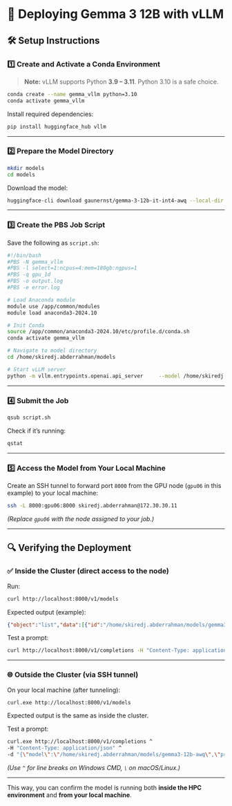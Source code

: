 # 🚀 Deploying Gemma 3 12B with vLLM

## 🛠️ Setup Instructions

### 1️⃣ Create and Activate a Conda Environment
> **Note:** vLLM supports Python **3.9 – 3.11**. Python 3.10 is a safe choice.
```bash
conda create --name gemma_vllm python=3.10
conda activate gemma_vllm
```
Install required dependencies:
```bash
pip install huggingface_hub vllm
```

---

### 2️⃣ Prepare the Model Directory
```bash
mkdir models
cd models
```
Download the model:
```bash
huggingface-cli download gaunernst/gemma-3-12b-it-int4-awq --local-dir ./gemma3-12b-awq
```

---

### 3️⃣ Create the PBS Job Script
Save the following as `script.sh`:

```bash
#!/bin/bash
#PBS -N gemma_vllm
#PBS -l select=1:ncpus=4:mem=180gb:ngpus=1
#PBS -q gpu_1d
#PBS -o output.log
#PBS -e error.log

# Load Anaconda module
module use /app/common/modules
module load anaconda3-2024.10

# Init Conda
source /app/common/anaconda3-2024.10/etc/profile.d/conda.sh
conda activate gemma_vllm

# Navigate to model directory
cd /home/skiredj.abderrahman/models

# Start vLLM server
python -m vllm.entrypoints.openai.api_server     --model /home/skiredj.abderrahman/models/gemma3-12b-awq     --tensor-parallel-size 1     --port 8000
```

---

### 4️⃣ Submit the Job
```bash
qsub script.sh
```

Check if it’s running:
```bash
qstat
```

---

### 5️⃣ Access the Model from Your Local Machine
Create an SSH tunnel to forward port `8000` from the GPU node (`gpu06` in this example) to your local machine:
```bash
ssh -L 8000:gpu06:8000 skiredj.abderrahman@172.30.30.11
```
*(Replace `gpu06` with the node assigned to your job.)*

---

## 🔍 Verifying the Deployment

### ✅ Inside the Cluster (direct access to the node)
Run:
```bash
curl http://localhost:8000/v1/models
```
Expected output (example):
```json
{"object":"list","data":[{"id":"/home/skiredj.abderrahman/models/gemma3-12b-awq","object":"model"}]}
```
Test a prompt:
```bash
curl http://localhost:8000/v1/completions -H "Content-Type: application/json" -d '{"model":"/home/skiredj.abderrahman/models/gemma3-12b-awq","prompt":"Hello, how are you?","max_tokens":50}'
```

---

### 🌐 Outside the Cluster (via SSH tunnel)
On your local machine (after tunneling):
```bash
curl.exe http://localhost:8000/v1/models
```
Expected output is the same as inside the cluster.

Test a prompt:
```bash
curl.exe http://localhost:8000/v1/completions ^
-H "Content-Type: application/json" ^
-d "{\"model\":\"/home/skiredj.abderrahman/models/gemma3-12b-awq\",\"prompt\":\"Hello, how are you?\",\"max_tokens\":50}"
```
*(Use `^` for line breaks on Windows CMD, `\` on macOS/Linux.)*

---

This way, you can confirm the model is running both **inside the HPC environment** and **from your local machine**.
